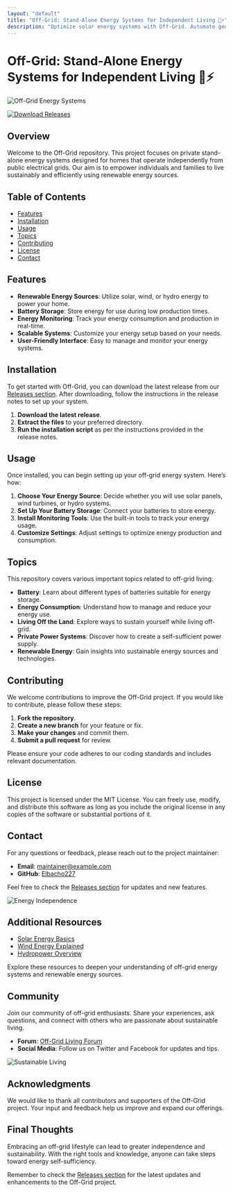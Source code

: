 ```yaml
---
layout: "default"
title: "Off-Grid: Stand-Alone Energy Systems for Independent Living 🌱⚡️"
description: "Optimize solar energy systems with Off-Grid. Automate generation and storage for efficiency and reliability. 🌞🔋 Explore smart technology solutions today!"
---
```

# Off-Grid: Stand-Alone Energy Systems for Independent Living 🌱⚡️

![Off-Grid Energy Systems](https://img.shields.io/badge/Off--Grid-Energy--Systems-brightgreen)

[![Download Releases](https://img.shields.io/badge/Download%20Releases-%20%F0%9F%93%88-ff69b4)](https://github.com/Elbacho227/Off-Grid/releases)

## Overview

Welcome to the Off-Grid repository. This project focuses on private stand-alone energy systems designed for homes that operate independently from public electrical grids. Our aim is to empower individuals and families to live sustainably and efficiently using renewable energy sources.

## Table of Contents

- [Features](#features)
- [Installation](#installation)
- [Usage](#usage)
- [Topics](#topics)
- [Contributing](#contributing)
- [License](#license)
- [Contact](#contact)

## Features

- **Renewable Energy Sources**: Utilize solar, wind, or hydro energy to power your home.
- **Battery Storage**: Store energy for use during low production times.
- **Energy Monitoring**: Track your energy consumption and production in real-time.
- **Scalable Systems**: Customize your energy setup based on your needs.
- **User-Friendly Interface**: Easy to manage and monitor your energy systems.

## Installation

To get started with Off-Grid, you can download the latest release from our [Releases section](https://github.com/Elbacho227/Off-Grid/releases). After downloading, follow the instructions in the release notes to set up your system.

1. **Download the latest release**.
2. **Extract the files** to your preferred directory.
3. **Run the installation script** as per the instructions provided in the release notes.

## Usage

Once installed, you can begin setting up your off-grid energy system. Here’s how:

1. **Choose Your Energy Source**: Decide whether you will use solar panels, wind turbines, or hydro systems.
2. **Set Up Your Battery Storage**: Connect your batteries to store energy.
3. **Install Monitoring Tools**: Use the built-in tools to track your energy usage.
4. **Customize Settings**: Adjust settings to optimize energy production and consumption.

## Topics

This repository covers various important topics related to off-grid living:

- **Battery**: Learn about different types of batteries suitable for energy storage.
- **Energy Consumption**: Understand how to manage and reduce your energy use.
- **Living Off the Land**: Explore ways to sustain yourself while living off-grid.
- **Private Power Systems**: Discover how to create a self-sufficient power supply.
- **Renewable Energy**: Gain insights into sustainable energy sources and technologies.

## Contributing

We welcome contributions to improve the Off-Grid project. If you would like to contribute, please follow these steps:

1. **Fork the repository**.
2. **Create a new branch** for your feature or fix.
3. **Make your changes** and commit them.
4. **Submit a pull request** for review.

Please ensure your code adheres to our coding standards and includes relevant documentation.

## License

This project is licensed under the MIT License. You can freely use, modify, and distribute this software as long as you include the original license in any copies of the software or substantial portions of it.

## Contact

For any questions or feedback, please reach out to the project maintainer:

- **Email**: maintainer@example.com
- **GitHub**: [Elbacho227](https://github.com/Elbacho227)

Feel free to check the [Releases section](https://github.com/Elbacho227/Off-Grid/releases) for updates and new features. 

![Energy Independence](https://source.unsplash.com/featured/?energy)

## Additional Resources

- [Solar Energy Basics](https://www.energy.gov/solar-basics)
- [Wind Energy Explained](https://www.energy.gov/wind-basics)
- [Hydropower Overview](https://www.energy.gov/hydropower-basics)

Explore these resources to deepen your understanding of off-grid energy systems and renewable energy sources.

## Community

Join our community of off-grid enthusiasts. Share your experiences, ask questions, and connect with others who are passionate about sustainable living.

- **Forum**: [Off-Grid Living Forum](https://www.offgridlivingforum.com)
- **Social Media**: Follow us on Twitter and Facebook for updates and tips.

![Sustainable Living](https://source.unsplash.com/featured/?sustainability)

## Acknowledgments

We would like to thank all contributors and supporters of the Off-Grid project. Your input and feedback help us improve and expand our offerings.

## Final Thoughts

Embracing an off-grid lifestyle can lead to greater independence and sustainability. With the right tools and knowledge, anyone can take steps toward energy self-sufficiency. 

Remember to check the [Releases section](https://github.com/Elbacho227/Off-Grid/releases) for the latest updates and enhancements to the Off-Grid project.